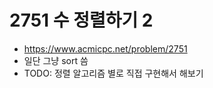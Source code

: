 # 2751 수 정렬하기 2

- https://www.acmicpc.net/problem/2751
- 일단 그냥 sort 씀
- TODO: 정렬 알고리즘 별로 직접 구현해서 해보기
